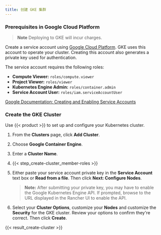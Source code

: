 ```yaml
---
title: 创建 GKE 集群
---
```


### Prerequisites in Google Cloud Platform

> **Note**
> Deploying to GKE will incur charges.

Create a service account using [Google Cloud Platform](https://console.cloud.google.com/projectselector/iam-admin/serviceaccounts). GKE uses this account to operate your cluster. Creating this account also generates a private key used for authentication.

The service account requires the following roles:

* **Compute Viewer:** `roles/compute.viewer` 
* **Project Viewer:** `roles/viewer` 
* **Kubernetes Engine Admin:** `roles/container.admin` 
* **Service Account User:** `roles/iam.serviceAccountUser` 

[Google Documentation: Creating and Enabling Service Accounts](https://cloud.google.com/compute/docs/access/create-enable-service-accounts-for-instances)

### Create the GKE Cluster

Use {{< product >}} to set up and configure your Kubernetes cluster.

1. From the **Clusters** page, click **Add Cluster**.

2. Choose **Google Container Engine**.

3. Enter a **Cluster Name**.

4. {{< step_create-cluster_member-roles >}}

5. Either paste your service account private key in the **Service Account** text box or **Read from a file**. Then click **Next: Configure Nodes**.

   > **Note:** After submitting your private key, you may have to enable the Google Kubernetes Engine API. If prompted, browse to the URL displayed in the Rancher UI to enable the API.

6. Select your **Cluster Options**, customize your **Nodes** and customize the **Security** for the GKE cluster. Review your options to confirm they're correct. Then click **Create**.

{{< result_create-cluster >}}

